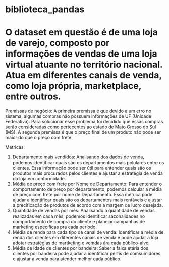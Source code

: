 # biblioteca_pandas

# O dataset em questão é de uma loja de varejo, composto por informações de vendas de uma loja virtual atuante no território nacional. Atua em diferentes canais de venda, como loja própria, marketplace, entre outros.


Premissas de negócio:
A primeira premissa é que devido a um erro no sistema, algumas compras não possuem informações de UF (Unidade Federativa). Para solucionar esse problema foi decidido que essas compras serão consideradas como pertecentes ao estado de Mato Grosso do Sul (MS). A segunda premissa é que o preço final de um produto não pode ser maior do que o preço com frete.


Métricas:

1. Departamento mais vendidos: Analisando dos dados de venda, podemos identificar quais são os departamentos mais polulares entre os clientes. Essa informação pode ser útil para entender quais são os produtos mais procurados pelos clientes e ajustar a estratégia de venda da loja em conformidade.
2. Média de preço com frete por Nome de Departamento: Para entender o comportamento de preço por departamento, podemos calcular a média de preço com frete por nome de Departamento. Essa métrica pode ajudar a identificar quais são os departamentos mais rentáveis e ajustar a precificação de produtos de acordo com a margem de lucro desejada.
3. Quantidade de vendas por mês: Analisando a quantidade de vendas realizadas em cada mês, podemos identificar sazonalidades no comportamento de compra do cliente e planejar campanhas de marketing específicas pra cada período.
4. Média de renda para cada tipo de canal de venda: Identificar a média de renda dos clientes em diferentes canais de venda e pode ajudar a loja adotar estratégias de martketing e vemdas ára cada público-alvo.
5. Média de idade de clientes por bandeira: Saber a faixa etária dos clientes por bandeira pode ajudar a identificar perfis de comsumidores e ajustar a venda para atender melhor cada público.

